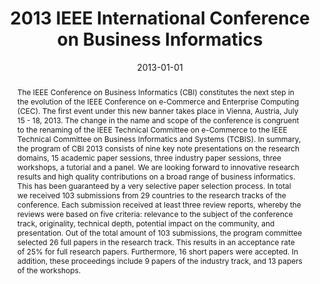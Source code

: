 ---
abstract: 'The IEEE Conference on Business Informatics (CBI) constitutes the next
  step in the evolution of the IEEE Conference on e-Commerce and Enterprise Computing
  (CEC). The first event under this new banner takes place in Vienna, Austria, July
  15 - 18, 2013. The change in the name and scope of the conference is congruent to
  the renaming of the IEEE Technical Committee on e-Commerce to the IEEE Technical
  Committee on Business Informatics and Systems (TCBIS).  In summary, the program
  of CBI 2013 consists of nine key note presentations on the research domains, 15
  academic paper sessions, three industry paper sessions, three workshops, a tutorial
  and a panel. We are looking forward to innovative research results and high quality
  contributions on a broad range of business informatics. This has been guaranteed
  by a very selective paper selection process. In total we received 103 submissions
  from 29 countries to the research tracks of the conference. Each submission received
  at least three review reports, whereby the reviews were based on five criteria:
  relevance to the subject of the conference track, originality, technical depth,
  potential impact on the community, and presentation. Out of the total amount of
  103 submissions, the program committee selected 26 full papers in the research track.
  This results in an acceptance rate of 25% for full research papers. Furthermore,
  16 short papers were accepted. In addition, these proceedings include 9 papers of
  the industry track, and 13 papers of the workshops.'
authors:
- Birgit Hofreiter
- Kwei-Jay Lin
- Christian Huemer
- Erik Proper
- Jorge Sanz
date: '2013-01-01'
featured: false
links:
- name: Publik
  url: https://publik.tuwien.ac.at/showentry.php?ID=219710&lang=2
publication_types:
- '5'
publishDate: '2013-01-01'
specifics: 'IEEE Computer Society, 2013, ISBN: 978-0-7695-5072-5; 436 S.'
title: 2013 IEEE International Conference on Business Informatics
url_pdf: http://ieeexplore.ieee.org/xpl/mostRecentIssue.jsp?punumber=6642227
---
